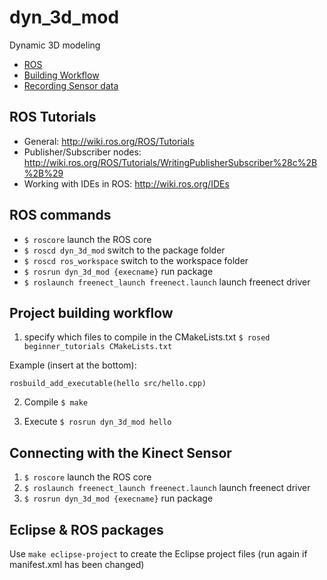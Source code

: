 # dyn_3d_mod

Dynamic 3D modeling

- [ROS](#ros)
- [Building Workflow](#project-building-workflow)
- [Recording Sensor data](#recording-sensor-streams)


## ROS Tutorials
- General: http://wiki.ros.org/ROS/Tutorials
- Publisher/Subscriber nodes: http://wiki.ros.org/ROS/Tutorials/WritingPublisherSubscriber%28c%2B%2B%29
- Working with IDEs in ROS: http://wiki.ros.org/IDEs

## ROS commands

- ``$ roscore`` launch the ROS core
- ``$ roscd dyn_3d_mod`` switch to the package folder
- ``$ roscd ros_workspace`` switch to the workspace folder
- ``$ rosrun dyn_3d_mod {execname}`` run package
- ``$ roslaunch freenect_launch freenect.launch`` launch freenect driver

## Project building workflow

1. specify which files to compile in the CMakeLists.txt
``$ rosed beginner_tutorials CMakeLists.txt ``
> 
Example (insert at the bottom):
```
rosbuild_add_executable(hello src/hello.cpp)
```

2. Compile
``$ make``

3. Execute
``$ rosrun dyn_3d_mod hello``

## Connecting with the Kinect Sensor
1. ``$ roscore`` launch the ROS core
2. ``$ roslaunch freenect_launch freenect.launch`` launch freenect driver
3. ``$ rosrun dyn_3d_mod {execname}`` run package


## Eclipse & ROS packages
Use ``make eclipse-project`` to create the Eclipse project files (run again if manifest.xml has been changed)

